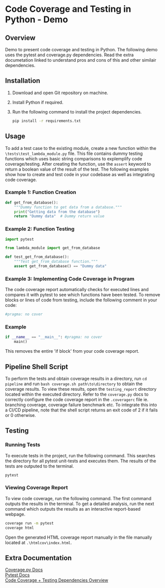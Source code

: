 # Code Coverage and Testing in Python - Demo

## Overview
Demo to present code coverage and testing in Python. The following demo uses the pytest and coverage.py dependencies. Read the extra documetation linked to understand pros and cons of this and other similair dependencies.

## Installation

1. Download and open Git repository on machine.
2. Install Python if required.
3. Run the following command to install the project dependencies.

    ```bash
    pip install -r requirements.txt
    ```

## Usage

To add a test case to the existing module, create a new function within the `\tests\test_lambda_module.py` file. This file contains dummy testing functions which uses basic string comparisons to explemplify code coverage/testing. After creating the function, use the `assert` keyword to return a boolean value of the result of the test. The following examples show how to create and test code in your codebase as well as integrating code coverage.

### Example 1: Function Creation
```python
def get_from_database():
    """Dummy function to get data from a database."""
    print("Getting data from the database")
    return "Dummy data"  # Dummy return value
```

### Example 2: Function Testing

```python
import pytest

from lambda_module import get_from_database

def test_get_from_database():
    """Test get_from_database function."""
    assert get_from_database() == "Dummy data"
```

### Example 3: Implementing Code Coverage in Program
The code coverage report automatically checks for executed lines and compares it with pytest to see which functions have been tested. To remove blocks or lines of code from testing, include the following comment in your code:
```python
#pragma: no cover
```

### Example
```python
if __name__ == "__main__": #pragma: no cover
    main()
```
This removes the entire 'if block' from your code coverage report.

## Pipeline Shell Script

To perform the tests and obtain coverage results in a directory, run `cd pipeline` and run  `bash coverage.sh path\to\directory` to obtain the coverage results. To view these results, open the `testing_report` directory located within the executed directory. Refer to the `coverage.py` docs to correctly configure the code coverage report in the `.coveragerc` file ie. branching coverage, coverage failure benchmark etc. To integrate this into a CI/CD pipeline, note that the shell script returns an exit code of 2 if it fails or 0 otherwise.


## Testing

### Running Tests
To execute tests in the project, run the following command. This searches the directory for all pytest unit-tests and executes them. The results of the tests are outputed to the terminal.

```bash
pytest
```

### Viewing Coverage Report
To view code coverage, run the following command. The first command outputs the results in the terminal. To get a detailed analysis, run the next command which outputs the results as an interactive report-based webpage. 
```bash
coverage run -m pytest
coverage html
```

Open the generated HTML coverage report manually in the file manually located at `.\htmlcov\index.html`.

## Extra Documentation 

[Coverage.py Docs](https://coverage.readthedocs.io/en/7.5.1/)  
[Pytest Docs](https://docs.pytest.org/en/7.1.x/contents.html)  
[Code Coverage + Testing Dependencies Overview](https://docs.google.com/document/d/1VvctFc_qnSyz3E4yprpXRA6hC4Dh-2wHqlDM5bQc9u4/edit?usp=sharing)
